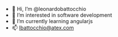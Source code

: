 - 👋 Hi, I’m @leonardobattocchio
- 👀 I’m interested in software development
- 🌱 I’m currently learning angularjs
- 📫 lbattocchio@atex.com

<!---
leonardobattocchio/leonardobattocchio is a ✨ special ✨ repository because its `README.md` (this file) appears on your GitHub profile.
You can click the Preview link to take a look at your changes.
--->
